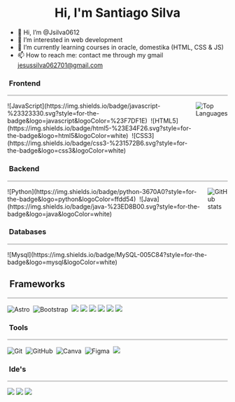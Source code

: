 
<h1 align="center">Hi, I'm Santiago Silva</h1>

- 👋 Hi, I’m @Jsilva0612
- 👀 I’m interested in web development 
- 🌱 I’m currently learning courses in oracle, domestika (HTML, CSS & JS)
- 📫 How to reach me: contact me through my gmail jesussilva062701@gmail.com

### &nbsp;Frontend 
<hr style="border: 1px solid; opacity: 0.2;">

<div style="display: flex; justify-content: space-between; align-items: flex-start;">
  <div>
    ![JavaScript](https://img.shields.io/badge/javascript-%23323330.svg?style=for-the-badge&logo=javascript&logoColor=%23F7DF1E)&nbsp;
    ![HTML5](https://img.shields.io/badge/html5-%23E34F26.svg?style=for-the-badge&logo=html5&logoColor=white)&nbsp;
    ![CSS3](https://img.shields.io/badge/css3-%231572B6.svg?style=for-the-badge&logo=css3&logoColor=white)&nbsp;
  </div>
  <div>
    <img src="https://github-readme-stats.vercel.app/api/top-langs/?username=Jsilva0612&layout=compact&theme=radical" alt="Top Languages" />
  </div>
</div>

### &nbsp;Backend
<hr style="border: 1px solid; opacity: 0.2;">

<div style="display: flex; justify-content: space-between; align-items: flex-start;">
  <div>
    ![Python](https://img.shields.io/badge/python-3670A0?style=for-the-badge&logo=python&logoColor=ffdd54)&nbsp;
    ![Java](https://img.shields.io/badge/java-%23ED8B00.svg?style=for-the-badge&logo=java&logoColor=white)&nbsp;
  </div>
  <div>
    <img src="https://github-readme-stats.vercel.app/api?username=Jsilva0612&show_icons=true&theme=radical" alt="GitHub stats" />
  </div>
</div>

### &nbsp;Databases
<hr style="border: 1px solid; opacity: 0.2;">

<div style="display: flex; justify-content: space-between; align-items: flex-start;">
  <div>
    ![Mysql](https://img.shields.io/badge/MySQL-005C84?style=for-the-badge&logo=mysql&logoColor=white)&nbsp;
  </div>
</div>

## &nbsp;Frameworks
<hr style="border: 1px solid; opacity: 0.2;">

![Astro](https://img.shields.io/badge/Astro-0C1222?style=for-the-badge&logo=astro&logoColor=FDFDFE)&nbsp;
![Bootstrap](https://img.shields.io/badge/bootstrap-%23563D7C.svg?style=for-the-badge&logo=bootstrap&logoColor=white)&nbsp;
<img src="https://img.shields.io/badge/Material%20UI-007FFF?style=for-the-badge&logo=mui&logoColor=white" />
<img src="https://img.shields.io/badge/Node%20js-339933?style=for-the-badge&logo=nodedotjs&logoColor=white" />
<img src="https://img.shields.io/badge/npm-CB3837?style=for-the-badge&logo=npm&logoColor=white" />
<img src="https://img.shields.io/badge/React-20232A?style=for-the-badge&logo=react&logoColor=61DA" />
<img src="https://img.shields.io/badge/React_Router-CA4245?style=for-the-badge&logo=react-router&logoColor=white" />
<img src="https://img.shields.io/badge/Vite-B73BFE?style=for-the-badge&logo=vite&logoColor=FFD62E" />

### &nbsp;Tools 
<hr style="border: 1px solid; opacity: 0.2;">

![Git](https://img.shields.io/badge/git-%23F05033.svg?style=for-the-badge&logo=git&logoColor=white)&nbsp;
![GitHub](https://img.shields.io/badge/github-%23121011.svg?style=for-the-badge&logo=github&logoColor=white)&nbsp;
![Canva](https://img.shields.io/badge/Canva-%2300C4CC.svg?style=for-the-badge&logo=Canva&logoColor=white)&nbsp;
![Figma](https://img.shields.io/badge/Figma-F24E1E?style=for-the-badge&logo=figma&logoColor=white)&nbsp;
<img src="https://img.shields.io/badge/PowerBI-F2C811?style=for-the-badge&logo=Power%20BI&logoColor=white" />

### &nbsp;Ide's
<hr style="border: 1px solid; opacity: 0.2;">

<img src="https://img.shields.io/badge/apache%20netbeans-1B6AC6?style=for-the-badge&logo=apache%20netbeans%20IDE&logoColor=white" />
<img src="https://img.shields.io/badge/Colab-F9AB00?style=for-the-badge&logo=googlecolab&color=525252" />
<img src="https://img.shields.io/badge/Visual_Studio_Code-0078D4?style=for-the-badge&logo=visual%20studio%20code&logoColor=white" />

